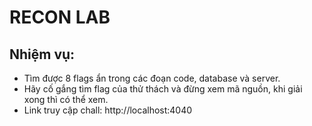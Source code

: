 # RECON LAB

## Nhiệm vụ:
- Tìm được 8 flags ẩn trong các đoạn code, database và server.
- Hãy cố gắng tìm flag của thử thách và đừng xem mã nguồn, khi giải xong thì có thể xem.
- Link truy cập chall: http://localhost:4040